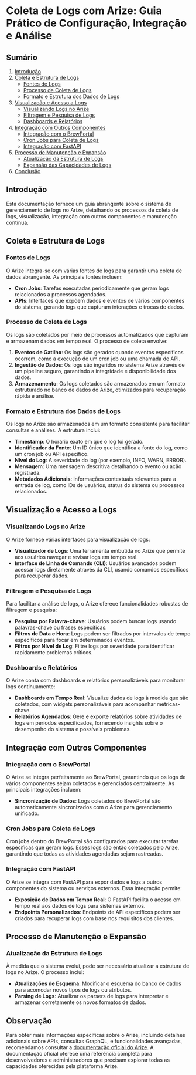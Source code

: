 # Coleta de Logs com Arize: Guia Prático de Configuração, Integração e Análise

## Sumário
1. [Introdução](#introdução)
2. [Coleta e Estrutura de Logs](#coleta-e-estrutura-de-logs)
   - [Fontes de Logs](#fontes-de-logs)
   - [Processo de Coleta de Logs](#processo-de-coleta-de-logs)
   - [Formato e Estrutura dos Dados de Logs](#formato-e-estrutura-dos-dados-de-logs)
3. [Visualização e Acesso a Logs](#visualização-e-acesso-a-logs)
   - [Visualizando Logs no Arize](#visualizando-logs-no-arize)
   - [Filtragem e Pesquisa de Logs](#filtragem-e-pesquisa-de-logs)
   - [Dashboards e Relatórios](#dashboards-e-relatórios)
4. [Integração com Outros Componentes](#integração-com-outros-componentes)
   - [Integração com o BrewPortal](#integração-com-o-brewportal)
   - [Cron Jobs para Coleta de Logs](#cron-jobs-para-coleta-de-logs)
   - [Integração com FastAPI](#integração-com-fastapi)
5. [Processo de Manutenção e Expansão](#processo-de-manutenção-e-expansão)
   - [Atualização da Estrutura de Logs](#atualização-da-estrutura-de-logs)
   - [Expansão das Capacidades de Logs](#expansão-das-capacidades-de-logs)
6. [Conclusão](#conclusão)

## Introdução
Esta documentação fornece um guia abrangente sobre o sistema de gerenciamento de logs no Arize, detalhando os processos de coleta de logs, visualização, integração com outros componentes e manutenção contínua.

## Coleta e Estrutura de Logs

### Fontes de Logs
O Arize integra-se com várias fontes de logs para garantir uma coleta de dados abrangente. As principais fontes incluem:
- **Cron Jobs**: Tarefas executadas periodicamente que geram logs relacionados a processos agendados.
- **APIs**: Interfaces que expõem dados e eventos de vários componentes do sistema, gerando logs que capturam interações e trocas de dados.

### Processo de Coleta de Logs
Os logs são coletados por meio de processos automatizados que capturam e armazenam dados em tempo real. O processo de coleta envolve:
1. **Eventos de Gatilho**: Os logs são gerados quando eventos específicos ocorrem, como a execução de um cron job ou uma chamada de API.
2. **Ingestão de Dados**: Os logs são ingeridos no sistema Arize através de um pipeline seguro, garantindo a integridade e disponibilidade dos dados.
3. **Armazenamento**: Os logs coletados são armazenados em um formato estruturado no banco de dados do Arize, otimizados para recuperação rápida e análise.

### Formato e Estrutura dos Dados de Logs
Os logs no Arize são armazenados em um formato consistente para facilitar consultas e análises. A estrutura inclui:
- **Timestamp**: O horário exato em que o log foi gerado.
- **Identificador da Fonte**: Um ID único que identifica a fonte do log, como um cron job ou API específico.
- **Nível do Log**: A severidade do log (por exemplo, INFO, WARN, ERROR).
- **Mensagem**: Uma mensagem descritiva detalhando o evento ou ação registrada.
- **Metadados Adicionais**: Informações contextuais relevantes para a entrada de log, como IDs de usuários, status do sistema ou processos relacionados.

## Visualização e Acesso a Logs

### Visualizando Logs no Arize
O Arize fornece várias interfaces para visualização de logs:
- **Visualizador de Logs**: Uma ferramenta embutida no Arize que permite aos usuários navegar e revisar logs em tempo real.
- **Interface de Linha de Comando (CLI)**: Usuários avançados podem acessar logs diretamente através da CLI, usando comandos específicos para recuperar dados.

### Filtragem e Pesquisa de Logs
Para facilitar a análise de logs, o Arize oferece funcionalidades robustas de filtragem e pesquisa:
- **Pesquisa por Palavra-chave**: Usuários podem buscar logs usando palavras-chave ou frases específicas.
- **Filtros de Data e Hora**: Logs podem ser filtrados por intervalos de tempo específicos para focar em determinados eventos.
- **Filtros por Nível de Log**: Filtre logs por severidade para identificar rapidamente problemas críticos.

### Dashboards e Relatórios
O Arize conta com dashboards e relatórios personalizáveis para monitorar logs continuamente:
- **Dashboards em Tempo Real**: Visualize dados de logs à medida que são coletados, com widgets personalizáveis para acompanhar métricas-chave.
- **Relatórios Agendados**: Gere e exporte relatórios sobre atividades de logs em períodos especificados, fornecendo insights sobre o desempenho do sistema e possíveis problemas.

## Integração com Outros Componentes

### Integração com o BrewPortal
O Arize se integra perfeitamente ao BrewPortal, garantindo que os logs de vários componentes sejam coletados e gerenciados centralmente. As principais integrações incluem:
- **Sincronização de Dados**: Logs coletados do BrewPortal são automaticamente sincronizados com o Arize para gerenciamento unificado.

### Cron Jobs para Coleta de Logs
Cron jobs dentro do BrewPortal são configurados para executar tarefas específicas que geram logs. Esses logs são então coletados pelo Arize, garantindo que todas as atividades agendadas sejam rastreadas.

### Integração com FastAPI
O Arize se integra com FastAPI para expor dados e logs a outros componentes do sistema ou serviços externos. Essa integração permite:
- **Exposição de Dados em Tempo Real**: O FastAPI facilita o acesso em tempo real aos dados de logs para sistemas externos.
- **Endpoints Personalizados**: Endpoints de API específicos podem ser criados para recuperar logs com base nos requisitos dos clientes.

## Processo de Manutenção e Expansão

### Atualização da Estrutura de Logs
À medida que o sistema evolui, pode ser necessário atualizar a estrutura de logs no Arize. O processo inclui:
- **Atualizações de Esquema**: Modificar o esquema do banco de dados para acomodar novos tipos de logs ou atributos.
- **Parsing de Logs**: Atualizar os parsers de logs para interpretar e armazenar corretamente os novos formatos de dados.

## Observação

Para obter mais informações específicas sobre o Arize, incluindo detalhes adicionais sobre APIs, consultas GraphQL, e funcionalidades avançadas, recomendamos consultar a [documentação oficial do Arize](https://docs.arize.com/arize/api-reference/graphql-api/monitors-api). A documentação oficial oferece uma referência completa para desenvolvedores e administradores que precisam explorar todas as capacidades oferecidas pela plataforma Arize.
